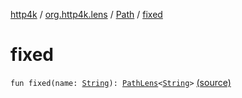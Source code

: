 [http4k](../../index.md) / [org.http4k.lens](../index.md) / [Path](index.md) / [fixed](./fixed.md)

# fixed

`fun fixed(name: `[`String`](https://kotlinlang.org/api/latest/jvm/stdlib/kotlin/-string/index.html)`): `[`PathLens`](../-path-lens/index.md)`<`[`String`](https://kotlinlang.org/api/latest/jvm/stdlib/kotlin/-string/index.html)`>` [(source)](https://github.com/http4k/http4k/blob/master/http4k-core/src/main/kotlin/org/http4k/lens/path.kt#L85)